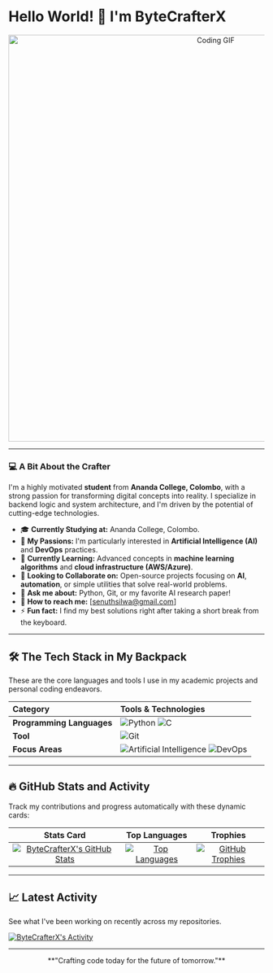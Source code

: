 # Hello World! 👋 I'm ByteCrafterX

<div align="center">
  <img src="https://user-images.githubusercontent.com/73097560/115834477-dbab4500-a447-11eb-9086-1d1ae6aa9fb2.gif" alt="Coding GIF" width="800"/>
</div>

---

### 💻 A Bit About the Crafter

I'm a highly motivated **student** from **Ananda College, Colombo**, with a strong passion for transforming digital concepts into reality. I specialize in backend logic and system architecture, and I'm driven by the potential of cutting-edge technologies.

-   🎓 **Currently Studying at:** Ananda College, Colombo.
-   🚀 **My Passions:** I'm particularly interested in **Artificial Intelligence (AI)** and **DevOps** practices.
-   🌱 **Currently Learning:** Advanced concepts in **machine learning algorithms** and **cloud infrastructure (AWS/Azure)**.
-   🤝 **Looking to Collaborate on:** Open-source projects focusing on **AI**, **automation**, or simple utilities that solve real-world problems.
-   💬 **Ask me about:** Python, Git, or my favorite AI research paper!
-   📧 **How to reach me:** [senuthsilwa@gmail.com]
-   ⚡ **Fun fact:** I find my best solutions right after taking a short break from the keyboard.

---

## 🛠️ The Tech Stack in My Backpack

These are the core languages and tools I use in my academic projects and personal coding endeavors.

| Category | Tools & Technologies |
| :--- | :--- |
| **Programming Languages** | ![Python](https://img.shields.io/badge/Python-3776AB?style=for-the-badge&logo=python&logoColor=white) ![C](https://img.shields.io/badge/C-A8B9CC?style=for-the-badge&logo=c&logoColor=white) |
| **Tool** | ![Git](https://img.shields.io/badge/Git-F05032?style=for-the-badge&logo=git&logoColor=white) |
| **Focus Areas** | ![Artificial Intelligence](https://img.shields.io/badge/AI-FF6600?style=for-the-badge&logo=tensorflow&logoColor=white) ![DevOps](https://img.shields.io/badge/DevOps-000000?style=for-the-badge&logo=devops&logoColor=white) |

---

## 🔥 GitHub Stats and Activity

Track my contributions and progress automatically with these dynamic cards:

| Stats Card | Top Languages | Trophies |
| :---: | :---: | :---: |
| [![ByteCrafterX's GitHub Stats](https://github-readme-stats.vercel.app/api?username=ByteCrafterX&show_icons=true&theme=gotham&hide_border=true&count_private=true)](https://github.com/ByteCrafterX/github-readme-stats) | [![Top Languages](https://github-readme-stats.vercel.app/api/top-langs/?username=ByteCrafterX&layout=compact&theme=gotham&hide_border=true)](https://github.com/ByteCrafterX/github-readme-stats) | [![GitHub Trophies](https://github-profile-trophy.vercel.app/?username=ByteCrafterX&theme=gotham)](https://github.com/ryo-ma/github-profile-trophy) |

---

## 📈 Latest Activity

See what I've been working on recently across my repositories.

[![ByteCrafterX's Activity](https://github-activity-readme.vercel.app/feed?username=ByteCrafterX&theme=github)](https://github.com/ByteCrafterX)

---
<div align="center">
  **"Crafting code today for the future of tomorrow."**
</div>
